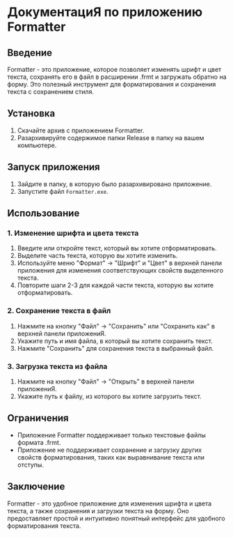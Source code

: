 # ДокументациЯ по приложению Formatter
## Введение
Formatter - это приложение, которое позволяет изменять шрифт и цвет текста, сохранять его в файл в расширении .frmt и загружать обратно на форму. 
Это полезный инструмент для форматирования и сохранения текста с сохранением стиля.
## Установка
1. Скачайте архив с приложением Formatter.
2. Разархивируйте содержимое папки Release в папку на вашем компьютере.
## Запуск приложения
1. Зайдите в папку, в которую было разархивировано приложение.
2. Запустите файл `Formatter.exe`.
## Использование
### 1. Изменение шрифта и цвета текста
1. Введите или откройте текст, который вы хотите отформатировать.
2. Выделите часть текста, которую вы хотите изменить.
3. Используйте меню "Формат" -> "Шрифт" и "Цвет" в верхней панели приложения для изменения соответствующих свойств выделенного текста.
4. Повторите шаги 2-3 для каждой части текста, которую вы хотите отформатировать.
### 2. Сохранение текста в файл
1. Нажмите на кнопку "Файл" -> "Сохранить" или "Сохранить как" в верхней панели приложениЯ.
2. Укажите путь и имя файла, в который вы хотите сохранить текст.
3. Нажмите "Сохранить" для сохранения текста в выбранный файл.
### 3. Загрузка текста из файла
1. Нажмите на кнопку "Файл" -> "Открыть" в верхней панели приложениЯ.
2. Укажите путь к файлу, из которого вы хотите загрузить текст.
## Ограничения
- Приложение Formatter поддерживает только текстовые файлы формата .frmt.
- Приложение не поддерживает сохранение и загрузку других свойств форматирования, таких как выравнивание текста или отступы.
## Заключение
Formatter - это удобное приложение для изменения шрифта и цвета текста, а также сохранения и загрузки текста на форму. 
Оно предоставляет простой и интуитивно понятный интерфейс для удобного форматирования текста.
